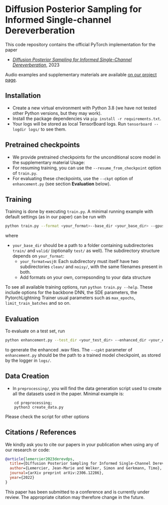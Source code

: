# Diffusion Posterior Sampling for Informed Single-channel Dereverberation

This code repository contains the official PyTorch implementation for the paper 

- [*Diffusion Posterior Sampling for Informed Single-Channel Dereverberation*](https://arxiv.org/abs/2306.12286), 2023

Audio examples and supplementary materials are available [on our project page](https://www.inf.uni-hamburg.de/en/inst/ab/sp/publications/waspaa2023-derevdps.html).

## Installation

- Create a new virtual environment with Python 3.8 (we have not tested other Python versions, but they may work).
- Install the package dependencies via `pip install -r requirements.txt`.
- Your logs will be stored as local TensorBoard logs. Run `tensorboard --logdir logs/` to see them.

## Pretrained checkpoints

- We provide pretrained checkpoints for the unconditional score model in the supplementary material
Usage:
- For resuming training, you can use the `--resume_from_checkpoint` option of `train.py`.
- For evaluating these checkpoints, use the `--ckpt` option of `enhancement.py` (see section **Evaluation** below).

## Training

Training is done by executing `train.py`. A minimal running example with default settings (as in our paper) can be run with

```bash
python train.py --format <your_format>--base_dir <your_base_dir> --gpus 0,
```

where 

- `your_base_dir` should be a path to a folder containing subdirectories `train/` and `valid/` (optionally `test/` as well). The subdirectory structure depends on `your_format`:
    - `your_format=wsj0`: Each subdirectory must itself have two subdirectories `clean/` and `noisy/`, with the same filenames present in both.
    - Add formats on your own, correpsonding to your data structure

To see all available training options, run `python train.py --help`.
These include options for the backbone DNN, the SDE parameters, the PytorchLightning Trainer usual parameters such as `max_epochs`, `limit_train_batches` and so on.

## Evaluation

To evaluate on a test set, run
```bash
python enhancement.py --test_dir <your_test_dir> --enhanced_dir <your_enhanced_dir> --ckpt <path_to_model_checkpoint>
```

to generate the enhanced .wav files. The `--cpkt` parameter of `enhancement.py` should be the path to a trained model checkpoint, as stored by the logger in `logs/`.


## Data Creation

- In `preprocessing/`, you will find the data generation script used to create all the datasets used in the paper. Minimal example is:

```
    cd preprocessing;
    python3 create_data.py
```

Please check the script for other options

## Citations / References

We kindly ask you to cite our papers in your publication when using any of our research or code:
```bib
@article{lemercier2023derevdps,
  title={Diffusion Posterior Sampling for Informed Single-Channel Dereverberation},
  author={Lemercier, Jean-Marie and Welker, Simon and Gerkmann, Timo},
  journal={arXiv preprint arXiv:2306.12286},
  year={2022}
}
```

This paper has been submitted to a conference and is currently under review. The appropriate citation may therefore change in the future.